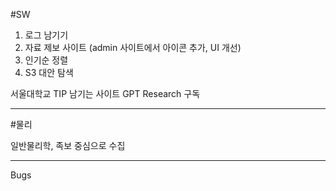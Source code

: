 #SW

1. 로그 남기기
2. 자료 제보 사이트 (admin 사이트에서 아이콘 추가, UI 개선)
3. 인기순 정렬
4. S3 대안 탐색

서울대학교 TIP 남기는 사이트
GPT Research 구독

---

#물리

일반물리학, 족보 중심으로 수집

---

Bugs
